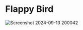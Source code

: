 # Flappy Bird
![Screenshot 2024-09-13 200042](https://github.com/user-attachments/assets/2b159759-2f1c-40ab-9505-4b1991f462ee)

